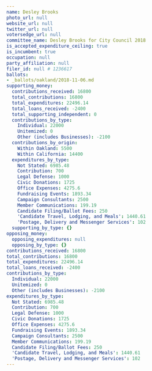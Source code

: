 ```yaml
---
name: Desley Brooks
photo_url: null
website_url: null
twitter_url: null
votersedge_url: null
committee_name: Desley Brooks for City Council 2018
is_accepted_expenditure_ceiling: true
is_incumbent: true
occupation: null
party_affiliation: null
filer_id: null # 1236617
ballots:
- _ballots/oakland/2018-11-06.md
supporting_money:
  contributions_received: 16800
  total_contributions: 16800
  total_expenditures: 22496.14
  total_loans_received: -2400
  total_supporting_independent: 0
  contributions_by_type:
    Individual: 22000
    Unitemized: 0
    Other (includes Businesses): -2100
  contributions_by_origin:
    Within Oakland: 5500
    Within California: 14400
  expenditures_by_type:
    Not Stated: 6985.48
    Contribution: 700
    Legal Defense: 1000
    Civic Donations: 1725
    Office Expenses: 4275.6
    Fundraising Events: 1893.34
    Campaign Consultants: 2500
    Member Communications: 199.19
    Candidate Filing/Ballot Fees: 250
    'Candidate Travel, Lodging, and Meals': 1440.61
    'Postage, Delivery and Messenger Services': 102
  supporting_by_type: {}
opposing_money:
  opposing_expenditures: null
  opposing_by_type: {}
contributions_received: 16800
total_contributions: 16800
total_expenditures: 22496.14
total_loans_received: -2400
contributions_by_type:
  Individual: 22000
  Unitemized: 0
  Other (includes Businesses): -2100
expenditures_by_type:
  Not Stated: 6985.48
  Contribution: 700
  Legal Defense: 1000
  Civic Donations: 1725
  Office Expenses: 4275.6
  Fundraising Events: 1893.34
  Campaign Consultants: 2500
  Member Communications: 199.19
  Candidate Filing/Ballot Fees: 250
  'Candidate Travel, Lodging, and Meals': 1440.61
  'Postage, Delivery and Messenger Services': 102
---
```

